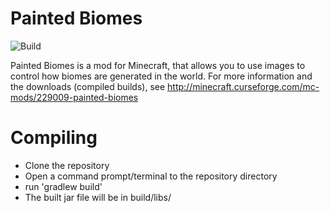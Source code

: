 Painted Biomes
==============

![Build](https://github.com/au5ton/paintedbiomes/workflows/Build/badge.svg)

Painted Biomes is a mod for Minecraft, that allows you to use images to control how biomes are generated in the world.
For more information and the downloads (compiled builds), see http://minecraft.curseforge.com/mc-mods/229009-painted-biomes

Compiling
=========
* Clone the repository
* Open a command prompt/terminal to the repository directory
* run 'gradlew build'
* The built jar file will be in build/libs/